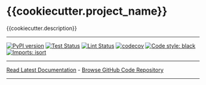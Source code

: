 # {{cookiecutter.project_name}}
{{cookiecutter.description}}
_________________

[![PyPI version](https://badge.fury.io/py/{{cookiecutter.project_name}}.svg)](http://badge.fury.io/py/{{cookiecutter.project_name}})
[![Test Status](https://github.com/{{cookiecutter.github_org}}/{{cookiecutter.project_name}}/workflows/Test/badge.svg?branch=develop)](https://github.com/{{cookiecutter.github_org}}/{{cookiecutter.project_name}}/actions?query=workflow%3ATest)
[![Lint Status](https://github.com/{{cookiecutter.github_org}}/{{cookiecutter.project_name}}/workflows/Lint/badge.svg?branch=develop)](https://github.com/{{cookiecutter.github_org}}/{{cookiecutter.project_name}}/actions?query=workflow%3ALint)
[![codecov](https://codecov.io/gh/{{cookiecutter.github_org}}/{{cookiecutter.project_name}}/branch/main/graph/badge.svg)](https://codecov.io/gh/{{cookiecutter.github_org}}/{{cookiecutter.project_name}})
[![Code style: black](https://img.shields.io/badge/code%20style-black-000000.svg)](https://github.com/psf/black)
[![Imports: isort](https://img.shields.io/badge/%20imports-isort-%231674b1?style=flat&labelColor=ef8336)](https://timothycrosley.github.io/isort/)
_________________

[Read Latest Documentation](https://{{cookiecutter.github_org}}.github.io/{{cookiecutter.project_name}}/) - [Browse GitHub Code Repository](https://github.com/{{cookiecutter.github_org}}/{{cookiecutter.project_name}}/)
_________________